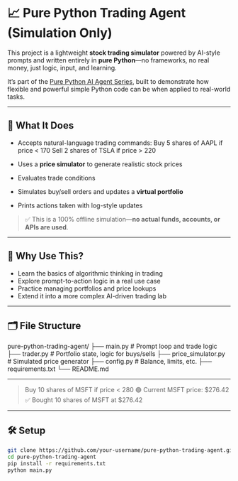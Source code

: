 # 📈 Pure Python Trading Agent (Simulation Only)

This project is a lightweight **stock trading simulator** powered by AI-style prompts and written entirely in **pure Python**—no frameworks, no real money, just logic, input, and learning.

It’s part of the [Pure Python AI Agent Series](https://o3aistack.com/pure-python-ai-agent-series), built to demonstrate how flexible and powerful simple Python code can be when applied to real-world tasks.

---

## 🚀 What It Does

- Accepts natural-language trading commands:
Buy 5 shares of AAPL if price < 170
Sell 2 shares of TSLA if price > 220

- Uses a **price simulator** to generate realistic stock prices
- Evaluates trade conditions
- Simulates buy/sell orders and updates a **virtual portfolio**
- Prints actions taken with log-style updates

> ✅ This is a 100% offline simulation—**no actual funds, accounts, or APIs are used**.

---

## 🧠 Why Use This?

- Learn the basics of algorithmic thinking in trading
- Explore prompt-to-action logic in a real use case
- Practice managing portfolios and price lookups
- Extend it into a more complex AI-driven trading lab

---

## 🗂️ File Structure

pure-python-trading-agent/
├── main.py # Prompt loop and trade logic
├── trader.py # Portfolio state, logic for buys/sells
├── price_simulator.py # Simulated price generator
├── config.py # Balance, limits, etc.
├── requirements.txt
└── README.md


---

> Buy 10 shares of MSFT if price < 280
🟢 Current MSFT price: $276.42
✅ Bought 10 shares of MSFT at $276.42

---

## 🛠️ Setup

```bash
git clone https://github.com/your-username/pure-python-trading-agent.git
cd pure-python-trading-agent
pip install -r requirements.txt
python main.py

